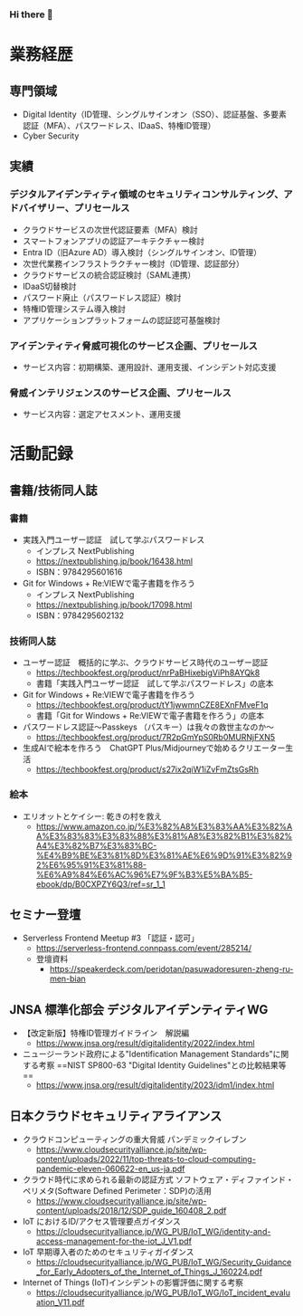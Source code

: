 ### Hi there 👋

<!--
**peridotan/peridotan** is a ✨ _special_ ✨ repository because its `README.md` (this file) appears on your GitHub profile.

Here are some ideas to get you started:

- 🔭 I’m currently working on ...
- 🌱 I’m currently learning ...
- 👯 I’m looking to collaborate on ...
- 🤔 I’m looking for help with ...
- 💬 Ask me about ...
- 📫 How to reach me: ...
- 😄 Pronouns: ...
- ⚡ Fun fact: ...
-->

# 業務経歴
## 専門領域
- Digital Identity（ID管理、シングルサインオン（SSO）、認証基盤、多要素認証（MFA）、パスワードレス、IDaaS、特権ID管理）
- Cyber Security
## 実績
### デジタルアイデンティティ領域のセキュリティコンサルティング、アドバイザリー、プリセールス
- クラウドサービスの次世代認証要素（MFA）検討
- スマートフォンアプリの認証アーキテクチャー検討
- Entra ID（旧Azure AD）導入検討（シングルサインオン、ID管理）
- 次世代業務インフラストラクチャー検討（ID管理、認証部分）
- クラウドサービスの統合認証検討（SAML連携）
- IDaaS切替検討
- パスワード廃止（パスワードレス認証）検討
- 特権ID管理システム導入検討
- アプリケーションプラットフォームの認証認可基盤検討
### アイデンティティ脅威可視化のサービス企画、プリセールス
- サービス内容：初期構築、運用設計、運用支援、インシデント対応支援
### 脅威インテリジェンスのサービス企画、プリセールス
-  サービス内容：選定アセスメント、運用支援

# 活動記録
## 書籍/技術同人誌
### 書籍
- 実践入門ユーザー認証　試して学ぶパスワードレス
	- インプレス NextPublishing
	- https://nextpublishing.jp/book/16438.html
	- ISBN：9784295601616
 - Git for Windows + Re:VIEWで電子書籍を作ろう
	- インプレス NextPublishing
	- https://nextpublishing.jp/book/17098.html
 	- ISBN：9784295602132
### 技術同人誌
- ユーザー認証　概括的に学ぶ、クラウドサービス時代のユーザー認証
	- https://techbookfest.org/product/nrPaBHixebigViPh8AYQk8
	- 書籍「実践入門ユーザー認証　試して学ぶパスワードレス」の底本
- Git for Windows + Re:VIEWで電子書籍を作ろう
	- https://techbookfest.org/product/tY1jwwmnCZE8EXnFMveF1q
	- 書籍「Git for Windows + Re:VIEWで電子書籍を作ろう」の底本
 - パスワードレス認証～Passkeys （パスキー）は我々の救世主なのか～
	- https://techbookfest.org/product/7R2pGmYpS0Rb0MURNjFXN5
 - 生成AIで絵本を作ろう　ChatGPT Plus/Midjourneyで始めるクリエーター生活
	- https://techbookfest.org/product/s27ix2qiW1iZvFmZtsGsRh

### 絵本
- エリオットとケイシー: 乾きの村を救え
	- https://www.amazon.co.jp/%E3%82%A8%E3%83%AA%E3%82%AA%E3%83%83%E3%83%88%E3%81%A8%E3%82%B1%E3%82%A4%E3%82%B7%E3%83%BC-%E4%B9%BE%E3%81%8D%E3%81%AE%E6%9D%91%E3%82%92%E6%95%91%E3%81%88-%E6%A9%84%E6%AC%96%E7%9F%B3%E5%BA%B5-ebook/dp/B0CXPZY6Q3/ref=sr_1_1
## セミナー登壇
- Serverless Frontend Meetup #3 「認証・認可」
	- https://serverless-frontend.connpass.com/event/285214/
	- 登壇資料
		- https://speakerdeck.com/peridotan/pasuwadoresuren-zheng-ru-men-bian
## JNSA 標準化部会 デジタルアイデンティティWG
- 【改定新版】特権ID管理ガイドライン　解説編
	- https://www.jnsa.org/result/digitalidentity/2022/index.html
- ニュージーランド政府による"Identification Management Standards"に関する考察
==NIST SP800-63 "Digital Identity Guidelines"との比較結果等==
	- https://www.jnsa.org/result/digitalidentity/2023/idm1/index.html
## 日本クラウドセキュリティアライアンス
- クラウドコンピューティングの重大脅威 パンデミックイレブン
	- https://www.cloudsecurityalliance.jp/site/wp-content/uploads/2022/11/top-threats-to-cloud-computing-pandemic-eleven-060622-en_us-ja.pdf
- クラウド時代に求められる最新の認証方式 ソフトウェア・ディファインド・ペリメタ(Software Defined Perimeter：SDP)の活用
	- https://www.cloudsecurityalliance.jp/site/wp-content/uploads/2018/12/SDP_guide_160408_2.pdf
- IoT におけるID/アクセス管理要点ガイダンス
	- https://cloudsecurityalliance.jp/WG_PUB/IoT_WG/identity-and-access-management-for-the-iot_J_V1.pdf
- IoT 早期導入者のためのセキュリティガイダンス
	- https://cloudsecurityalliance.jp/WG_PUB/IoT_WG/Security_Guidance_for_Early_Adopters_of_the_Internet_of_Things_J_160224.pdf
- Internet of Things (IoT)インシデントの影響評価に関する考察
	- https://cloudsecurityalliance.jp/WG_PUB/IoT_WG/IoT_incident_evaluation_V11.pdf
